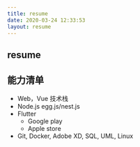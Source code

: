 ```yaml
---
title: resume
date: 2020-03-24 12:33:53
layout: resume
---
```



## resume


## 能力清单

- Web，Vue 技术栈
- Node.js egg.js/nest.js
- Flutter
   - Google play
   - Apple store
- Git, Docker, Adobe XD, SQL, UML, Linux
